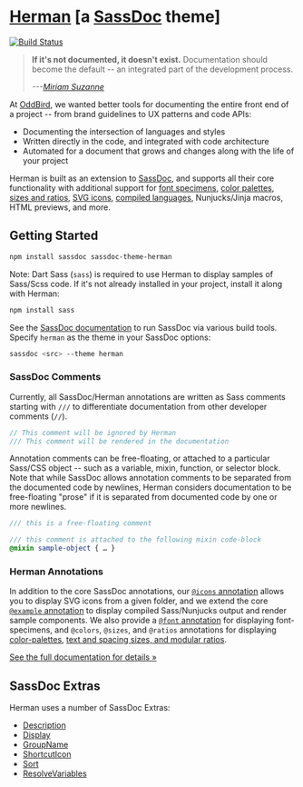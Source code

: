 # [Herman][herman] [a [SassDoc][sassdoc] theme]

[![Build Status](https://github.com/oddbird/sassdoc-theme-herman/actions/workflows/test.yml/badge.svg)](https://github.com/oddbird/sassdoc-theme-herman/actions/workflows/test.yml)

> **If it's not documented, it doesn't exist.**
> Documentation should become the default --
> an integrated part of the development process.
>
> <cite>---<a href="https://www.oddbird.net/authors/miriam/">Miriam Suzanne</a></cite>

At [OddBird][oddbird],
we wanted better tools for documenting
the entire front end of a project --
from brand guidelines to UX patterns and code APIs:

- Documenting the intersection of languages and styles
- Written directly in the code,
  and integrated with code architecture
- Automated for a document that grows and changes
  along with the life of your project

Herman is built as an extension to [SassDoc][sassdoc],
and supports all their core functionality
with additional support for
[font specimens][font-docs], [color palettes][color-preview],
[sizes and ratios][size-preview], [SVG icons][icon-docs],
[compiled languages][example-docs], Nunjucks/Jinja macros, HTML previews,
and more.

[font-docs]: https://www.oddbird.net/herman/docs/demo_fonts
[color-preview]: https://www.oddbird.net/herman/docs/demo_colors
[size-preview]: https://www.oddbird.net/herman/docs/demo_sizes
[icon-docs]: https://www.oddbird.net/herman/docs/demo_icons
[example-docs]: https://www.oddbird.net/herman/docs/demo_examples

## Getting Started

```bash
npm install sassdoc sassdoc-theme-herman
```

Note: Dart Sass (`sass`)
is required to use Herman
to display samples of Sass/Scss code.
If it's not already installed in your project,
install it along with Herman:

```bash
npm install sass
```

See the [SassDoc documentation](http://sassdoc.com/getting-started/)
to run SassDoc via various build tools.
Specify `herman` as the theme
in your SassDoc options:

```bash
sassdoc <src> --theme herman
```

### SassDoc Comments

Currently,
all SassDoc/Herman annotations are written as Sass comments
starting with `///` to differentiate documentation
from other developer comments (`//`).

```scss
// This comment will be ignored by Herman
/// This comment will be rendered in the documentation
```

Annotation comments can be free-floating,
or attached to a particular Sass/CSS object --
such as a variable, mixin, function, or selector block.
Note that while SassDoc allows annotation comments
to be separated from the documented code by newlines,
Herman considers documentation to be free-floating "prose" if
it is separated from documented code by one or more newlines.

```scss
/// this is a free-floating comment

/// this comment is attached to the following mixin code-block
@mixin sample-object { … }
```

### Herman Annotations

In addition to the core SassDoc annotations,
our [`@icons` annotation][icon-docs] allows you to
display SVG icons from a given folder,
and we extend the core [`@example` annotation][example-docs]
to display compiled Sass/Nunjucks output
and render sample components.
We also provide a [`@font` annotation][font-docs]
for displaying font-specimens,
and `@colors`, `@sizes`, and `@ratios` annotations
for displaying [color-palettes][color-preview],
[text and spacing sizes, and modular ratios][size-preview].

[herman]: https://www.oddbird.net/herman/
[oddbird]: https://www.oddbird.net/
[sassdoc]: http://sassdoc.com/

[See the full documentation for details »][docs]

[docs]: https://www.oddbird.net/herman/docs/configuration

## SassDoc Extras

Herman uses a number of SassDoc Extras:

- [Description](http://sassdoc.com/extra-tools/#description-description-descriptionpath)
- [Display](http://sassdoc.com/extra-tools/#display-toggle-display)
- [GroupName](http://sassdoc.com/extra-tools/#groups-aliases-groupname)
- [ShortcutIcon](http://sassdoc.com/extra-tools/#shortcut-icon-shortcuticon)
- [Sort](http://sassdoc.com/extra-tools/#sort-sort)
- [ResolveVariables](http://sassdoc.com/extra-tools/#resolved-variables-resolvevariables)
